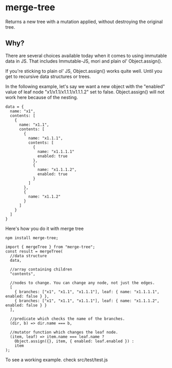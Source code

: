 merge-tree
===
Returns a new tree with a mutation applied, without destroying the original tree.

Why?
---
There are several choices available today when it comes to using immutable data in JS.
That includes Immutable-JS, mori and plain ol' Object.assign().

If you're sticking to plain ol' JS, Object.assign() works quite well.
Until you get to recursive data structures or trees.

In the following example, let's say we want a new object with the "enabled" value of leaf node "x1/x1.1/x1.1.1/x1.1.1.2" set to false.
Object.assign() will not work here because of the nesting.
```
data = {
  name: "x1",
  contents: [
    {
      name: "x1.1",
      contents: [
        {
          name: "x1.1.1",
          contents: [
            {
              name: "x1.1.1.1"
              enabled: true
            },
            {
              name: "x1.1.1.2",
              enabled: true
            }
          ]
        },
        {
          name: "x1.1.2"
        }
      ]
    }
  ]
}
```

Here's how you do it with merge tree
```
npm install merge-tree;

import { mergeTree } from "merge-tree";
const result = mergeTree(
  //data structure
  data,

  //array containing children
  "contents",

  //nodes to change. You can change any node, not just the edges.
  [
    { branches: ["x1", "x1.1", "x1.1.1"], leaf: { name: "x1.1.1.1", enabled: false } },
    { branches: ["x1", "x1.1", "x1.1.1"], leaf: { name: "x1.1.1.2", enabled: false } }
  ],

  //predicate which checks the name of the branches.
  (dir, b) => dir.name === b,

  //mutator function which changes the leaf node.
  (item, leaf) => item.name === leaf.name ?
    Object.assign({}, item, { enabled: leaf.enabled }) :
    item
);
```

To see a working example. check src/test/test.js
